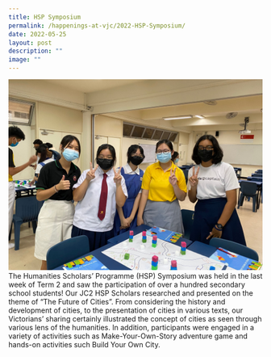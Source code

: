 ```yaml
---
title: HSP Symposium
permalink: /happenings-at-vjc/2022-HSP-Symposium/
date: 2022-05-25
layout: post
description: ""
image: ""
---
```



![](/images/Happening%20at%20VJC/2022%2014%20HSP%20Symposium.jpeg)
The Humanities Scholars’ Programme (HSP) Symposium was held in the last week of Term 2 and saw the participation of over a hundred secondary school students! Our JC2 HSP Scholars researched and presented on the theme of “The Future of Cities”. From considering the history and development of cities, to the presentation of cities in various texts, our Victorians’ sharing certainly illustrated the concept of cities as seen through various lens of the humanities. In addition, participants were engaged in a variety of activities such as Make-Your-Own-Story adventure game and hands-on activities such Build Your Own City.